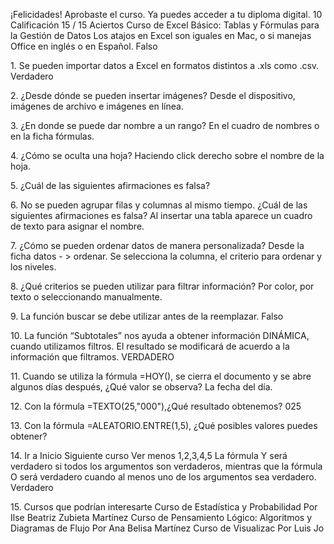 ¡Felicidades!
Aprobaste el curso. Ya puedes acceder a tu diploma digital.
10
Calificación
15 / 15
Aciertos
Curso de Excel Básico: Tablas y Fórmulas para la Gestión de Datos
Los atajos en Excel son iguales en Mac, o si manejas Office en inglés o en Español.
Falso

1\.
Se pueden importar datos a Excel en formatos distintos a .xls como .csv.
Verdadero

2\.
¿Desde dónde se pueden insertar imágenes?
Desde el dispositivo, imágenes de archivo e imágenes en línea.

3\.
¿En donde se puede dar nombre a un rango?
En el cuadro de nombres o en la ficha fórmulas.

4\.
¿Cómo se oculta una hoja?
Haciendo click derecho sobre el nombre de la hoja.

5\.
¿Cuál de las siguientes afirmaciones es falsa?

6\.
No se pueden agrupar filas y columnas al mismo tiempo.
¿Cuál de las siguientes afirmaciones es falsa?
Al insertar una tabla aparece un cuadro de texto para asignar el nombre.

7\.
¿Cómo se pueden ordenar datos de manera personalizada?
Desde la ficha datos \- \> ordenar. Se selecciona la columna, el criterio para ordenar
y los niveles.

8\.
¿Qué criterios se pueden utilizar para filtrar información?
Por color, por texto o seleccionando manualmente.

9\.
La función buscar se debe utilizar antes de la reemplazar.
Falso

10\.
La función “Subtotales” nos ayuda a obtener información DINÁMICA, cuando utilizamos
filtros. El resultado se modificará de acuerdo a la información que filtramos.
VERDADERO

11\.
Cuando se utiliza la fórmula \=HOY(), se cierra el documento y se abre algunos días después,
¿Qué valor se observa?
La fecha del día.

12\.
Con la fórmula \=TEXTO(25,"000"),¿Qué resultado obtenemos?
025

13\.
Con la fórmula \=ALEATORIO.ENTRE(1,5\), ¿Qué posibles valores puedes obtener?

14\.
Ir a Inicio
Siguiente curso
Ver menos
1,2,3,4,5
La fórmula Y será verdadero si todos los argumentos son verdaderos, mientras que la fórmula
O será verdadero cuando al menos uno de los argumentos sea verdadero.
Verdadero

15\.
Cursos que podrían interesarte
Curso de Estadística y
Probabilidad
Por Ilse Beatriz Zubieta Martínez
Curso de Pensamiento Lógico:
Algoritmos y Diagramas de Flujo
Por Ana Belisa Martínez
Curso de 
Visualizac
Por Luis Jo
